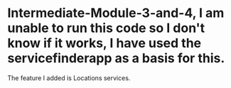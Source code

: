 # Intermediate-Module-3-and-4, I am unable to run this code so I don't know if it works, I have used the servicefinderapp as a basis for this.
 The feature I added is Locations services.
